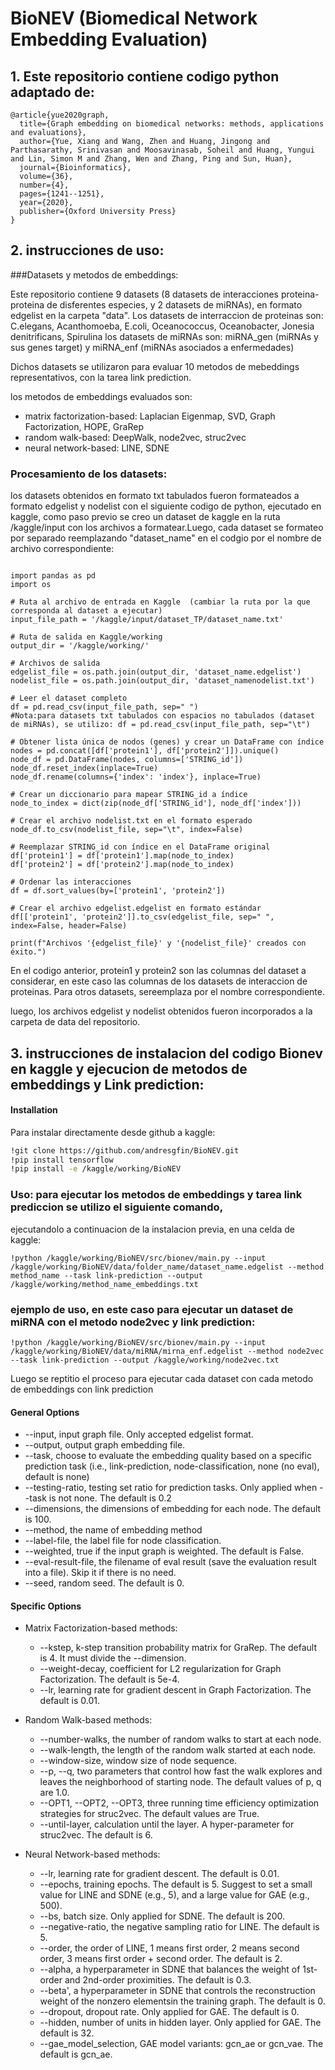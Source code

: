 
# BioNEV (Biomedical Network Embedding Evaluation)

## 1. Este repositorio contiene codigo python adaptado de:

```
@article{yue2020graph,
  title={Graph embedding on biomedical networks: methods, applications and evaluations},
  author={Yue, Xiang and Wang, Zhen and Huang, Jingong and Parthasarathy, Srinivasan and Moosavinasab, Soheil and Huang, Yungui and Lin, Simon M and Zhang, Wen and Zhang, Ping and Sun, Huan},
  journal={Bioinformatics},
  volume={36},
  number={4},
  pages={1241--1251},
  year={2020},
  publisher={Oxford University Press}
}
```

## 2. instrucciones de uso:
###Datasets y metodos de embeddings:

Este repositorio contiene 9 datasets (8 datasets de interacciones proteina-proteina de disferentes especies, y 2 datasets de miRNAs), en formato edgelist en la carpeta "data". Los datasets de interraccion de proteinas son: 
C.elegans, Acanthomoeba, E.coli, Oceanococcus, Oceanobacter, Jonesia denitrificans, Spirulina
los datasets de miRNAs son: miRNA_gen (miRNAs y sus genes target) y miRNA_enf (miRNAs asociados a enfermedades)

Dichos datasets se utilizaron para evaluar 10 metodos de mebeddings representativos, con la tarea link prediction.

los metodos de embeddings evaluados son:
- matrix factorization-based: Laplacian Eigenmap, SVD, Graph Factorization, HOPE, GraRep
- random walk-based: DeepWalk, node2vec, struc2vec
- neural network-based: LINE, SDNE


### Procesamiento de los datasets:
los datasets obtenidos en formato txt tabulados fueron formateados a formato edgelist y nodelist con el siguiente codigo de python, ejecutado en kaggle, como paso previo se creo un dataset de kaggle en la ruta /kaggle/input con los archivos a formatear.Luego, cada dataset se formateo por separado reemplazando "dataset_name" en el codgio por el nombre de archivo correspondiente:

```

import pandas as pd
import os

# Ruta al archivo de entrada en Kaggle  (cambiar la ruta por la que corresponda al dataset a ejecutar)
input_file_path = '/kaggle/input/dataset_TP/dataset_name.txt'

# Ruta de salida en Kaggle/working
output_dir = '/kaggle/working/'

# Archivos de salida
edgelist_file = os.path.join(output_dir, 'dataset_name.edgelist')
nodelist_file = os.path.join(output_dir, 'dataset_namenodelist.txt')

# Leer el dataset completo
df = pd.read_csv(input_file_path, sep=" ")
#Nota:para datasets txt tabulados con espacios no tabulados (dataset de miRNAs), se utilizo: df = pd.read_csv(input_file_path, sep="\t")

# Obtener lista única de nodos (genes) y crear un DataFrame con índice
nodes = pd.concat([df['protein1'], df['protein2']]).unique()
node_df = pd.DataFrame(nodes, columns=['STRING_id'])
node_df.reset_index(inplace=True)
node_df.rename(columns={'index': 'index'}, inplace=True)

# Crear un diccionario para mapear STRING_id a índice
node_to_index = dict(zip(node_df['STRING_id'], node_df['index']))

# Crear el archivo nodelist.txt en el formato esperado
node_df.to_csv(nodelist_file, sep="\t", index=False)

# Reemplazar STRING_id con índice en el DataFrame original
df['protein1'] = df['protein1'].map(node_to_index)
df['protein2'] = df['protein2'].map(node_to_index)

# Ordenar las interacciones 
df = df.sort_values(by=['protein1', 'protein2'])

# Crear el archivo edgelist.edgelist en formato estándar
df[['protein1', 'protein2']].to_csv(edgelist_file, sep=" ", index=False, header=False)

print(f"Archivos '{edgelist_file}' y '{nodelist_file}' creados con éxito.")

```
En el codigo anterior, protein1 y protein2 son las columnas del dataset a considerar, en este caso las columnas de los datasets de interaccion de proteinas. Para otros datasets, sereemplaza por el nombre correspondiente.

luego, los archivos edgelist y nodelist obtenidos fueron incorporados a la carpeta de data del repositorio.



## 3. instrucciones de instalacion del codigo Bionev en kaggle y ejecucion de metodos de embeddings y Link prediction:

#### Installation

Para instalar directamente desde github a kaggle:

```bash
!git clone https://github.com/andresgfin/BioNEV.git
!pip install tensorflow
!pip install -e /kaggle/working/BioNEV
```

### Uso: para ejecutar los metodos de embeddings y tarea link prediccion se utilizo el siguiente comando, 
ejecutandolo a continuacion de la instalacion previa, en una celda de kaggle:

```
!python /kaggle/working/BioNEV/src/bionev/main.py --input /kaggle/working/BioNEV/data/folder_name/dataset_name.edgelist --method method_name --task link-prediction --output /kaggle/working/method_name_embeddings.txt

```
### ejemplo de uso, en este caso para ejecutar un dataset de miRNA con el metodo node2vec y link prediction:

```
!python /kaggle/working/BioNEV/src/bionev/main.py --input /kaggle/working/BioNEV/data/miRNA/mirna_enf.edgelist --method node2vec --task link-prediction --output /kaggle/working/node2vec.txt

```
Luego se reptitio el proceso para ejecutar cada dataset con cada metodo de embeddings con link prediction




#### General Options
- --input, input graph file. Only accepted edgelist format. 
- --output, output graph embedding file. 
- --task, choose to evaluate the embedding quality based on a specific prediction task (i.e., link-prediction, node-classification, none (no eval), default is none) 
- --testing-ratio, testing set ratio for prediction tasks. Only applied when --task is not none. The default is 0.2 
- --dimensions, the dimensions of embedding for each node. The default is 100. 
- --method, the name of embedding method 
- --label-file, the label file for node classification.  
- --weighted, true if the input graph is weighted. The default is False.
- --eval-result-file, the filename of eval result (save the evaluation result into a file). Skip it if there is no need.
- --seed, random seed. The default is 0. 

#### Specific Options

- Matrix Factorization-based methods:
  - --kstep, k-step transition probability matrix for GraRep. The default is 4. It must divide the --dimension.
  - --weight-decay, coefficient for L2 regularization for Graph Factorization. The default is 5e-4.
  - --lr, learning rate for gradient descent in Graph Factorization. The default is 0.01.

- Random Walk-based methods:
  - --number-walks, the number of random walks to start at each node.
  - --walk-length, the length of the random walk started at each node.
  - --window-size, window size of node sequence. 
  - --p, --q, two parameters that control how fast the walk explores and leaves the neighborhood of starting node. The default values of p, q are 1.0.
  - --OPT1, --OPT2, --OPT3, three running time efficiency optimization strategies for struc2vec. The default values are True.
  - --until-layer, calculation until the layer. A hyper-parameter for struc2vec. The default is 6.
  
- Neural Network-based methods:
  - --lr, learning rate for gradient descent. The default is 0.01.
  - --epochs, training epochs. The default is 5. Suggest to set a small value for LINE and SDNE (e.g., 5), and a large value for GAE (e.g., 500).
  - --bs, batch size. Only applied for SDNE. The default is 200.
  - --negative-ratio, the negative sampling ratio for LINE. The default is 5.
  - --order, the order of LINE, 1 means first order, 2 means second order, 3 means first order + second order. The default is 2.
  - --alpha, a hyperparameter in SDNE that balances the weight of 1st-order and 2nd-order proximities. The default is 0.3.
  - --beta', a hyperparameter in SDNE that controls the reconstruction weight of the nonzero elementsin the training graph. The default is 0.
  - --dropout, dropout rate. Only applied for GAE. The default is 0.
  - --hidden, number of units in hidden layer. Only applied for GAE. The default is 32.
  - --gae_model_selection, GAE model variants: gcn_ae or gcn_vae. The default is gcn_ae.




